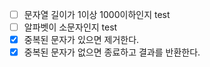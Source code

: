 * [ ] 문자열 길이가 1이상 1000이하인지 test
* [ ] 알파벳이 소문자인지 test
* [x] 중복된 문자가 있으면 제거한다. 
* [x] 중복된 문자가 없으면 종료하고 결과를 반환한다.